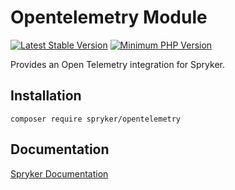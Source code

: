 # Opentelemetry Module
[![Latest Stable Version](https://poser.pugx.org/spryker/opentelemetry/v/stable.svg)](https://packagist.org/packages/spryker/opentelemetry)
[![Minimum PHP Version](https://img.shields.io/badge/php-%3E%3D%208.1-8892BF.svg)](https://php.net/)

Provides an Open Telemetry integration for Spryker.

## Installation

```
composer require spryker/opentelemetry
```

## Documentation

[Spryker Documentation](https://docs.spryker.com)
